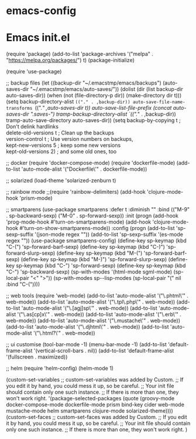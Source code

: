 # emacs-config
Emacs init.el
===

(require 'package)
(add-to-list 'package-archives '("melpa" . "https://melpa.org/packages/") t)
(package-initialize)

(require 'use-package)

;; backup files
(let ((backup-dir "~/.emacstmp/emacs/backups")
      (auto-saves-dir "~/.emacstmp/emacs/auto-saves/"))
  (dolist (dir (list backup-dir auto-saves-dir))
    (when (not (file-directory-p dir))
      (make-directory dir t)))
  (setq backup-directory-alist `(("." . ,backup-dir))
        auto-save-file-name-transforms `((".*" ,auto-saves-dir t))
        auto-save-list-file-prefix (concat auto-saves-dir ".saves-")
        tramp-backup-directory-alist `((".*" . ,backup-dir))
        tramp-auto-save-directory auto-saves-dir))
(setq backup-by-copying t    ; Don't delink hardlinks                           
      delete-old-versions t  ; Clean up the backups                             
      version-control t      ; Use version numbers on backups,                  
      kept-new-versions 5    ; keep some new versions                           
      kept-old-versions 2)   ; and some old ones, too 

;; docker
(require 'docker-compose-mode)
(require 'dockerfile-mode)
(add-to-list 'auto-mode-alist '("Dockerfile\\'" . dockerfile-mode))

;; solarized
(load-theme 'solarized-zenburn t)

;; rainbow mode
;;(require 'rainbow-delimiters)
(add-hook 'clojure-mode-hook 'prism-mode)

;; smartparens
(use-package smartparens
  :defer t
  :diminish ""
  :bind (("M-9" . sp-backward-sexp)
         ("M-0" . sp-forward-sexp))
  :init
  (progn
    (add-hook 'prog-mode-hook #'turn-on-smartparens-mode)
    (add-hook 'clojure-mode-hook #'turn-on-show-smartparens-mode))
  :config
  (progn
    (add-to-list 'sp-sexp-suffix '(json-mode regex ""))
    (add-to-list 'sp-sexp-suffix '(es-mode regex ""))
    (use-package smartparens-config)
    (define-key sp-keymap (kbd "C-(") 'sp-forward-barf-sexp)
    (define-key sp-keymap (kbd "C-)") 'sp-forward-slurp-sexp)
    (define-key sp-keymap (kbd "M-(") 'sp-forward-barf-sexp)
    (define-key sp-keymap (kbd "M-)") 'sp-forward-slurp-sexp)
    (define-key sp-keymap (kbd "C-<right>") 'sp-forward-sexp)
    (define-key sp-keymap (kbd "C-<left>") 'sp-backward-sexp)
    (sp-with-modes '(html-mode sgml-mode)
      (sp-local-pair "<" ">"))
    (sp-with-modes sp--lisp-modes
		   (sp-local-pair "(" nil :bind "C-("))))

;; web tools
(require 'web-mode)
(add-to-list 'auto-mode-alist '("\\.phtml\\'" . web-mode))
(add-to-list 'auto-mode-alist '("\\.tpl\\.php\\'" . web-mode))
(add-to-list 'auto-mode-alist '("\\.[agj]sp\\'" . web-mode))
(add-to-list 'auto-mode-alist '("\\.as[cp]x\\'" . web-mode))
(add-to-list 'auto-mode-alist '("\\.erb\\'" . web-mode))
(add-to-list 'auto-mode-alist '("\\.mustache\\'" . web-mode))
(add-to-list 'auto-mode-alist '("\\.djhtml\\'" . web-mode))
(add-to-list 'auto-mode-alist '("\\.html?\\'" . web-mode))

;; ui customise
(tool-bar-mode -1)
(menu-bar-mode -1)
(add-to-list 'default-frame-alist
             '(vertical-scroll-bars . nil))
(add-to-list 'default-frame-alist '(fullscreen . maximized))

;; helm
(require 'helm-config)
(helm-mode 1)

(custom-set-variables
 ;; custom-set-variables was added by Custom.
 ;; If you edit it by hand, you could mess it up, so be careful.
 ;; Your init file should contain only one such instance.
 ;; If there is more than one, they won't work right.
 '(package-selected-packages
   (quote
    (groovy-mode docker-compose-mode dockerfile-mode prism bind-key cider web-mode mustache-mode helm smartparens clojure-mode solarized-theme))))
(custom-set-faces
 ;; custom-set-faces was added by Custom.
 ;; If you edit it by hand, you could mess it up, so be careful.
 ;; Your init file should contain only one such instance.
 ;; If there is more than one, they won't work right.
 )
